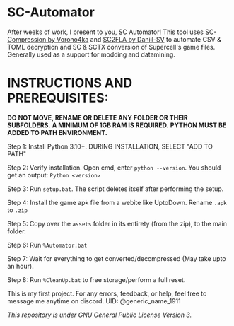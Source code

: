 # SC-Automator

After weeks of work, I present to you, SC Automator! This tool uses [SC-Compression by Vorono4ka](https://github.com/danila-schelkov/sc-compression) and [SC2FLA by Daniil-SV](https://github.com/Daniil-SV/) to automate CSV & TOML decryption and SC & SCTX conversion of Supercell's game files. Generally used as a support for modding and datamining.

# INSTRUCTIONS AND PREREQUISITES:

**DO NOT MOVE, RENAME OR DELETE ANY FOLDER OR THEIR SUBFOLDERS.**
**A MINIMUM OF 1GB RAM IS REQUIRED.**
**PYTHON MUST BE ADDED TO PATH ENVIRONMENT.**

Step 1: Install Python 3.10+. DURING INSTALLATION, SELECT "ADD TO PATH"

Step 2: Verify installation. Open cmd, enter `python --version`. You should get an output: `Python <version>`

Step 3: Run `setup.bat`. The script deletes itself after performing the setup.

Step 4: Install the game apk file from a webite like UptoDown. Rename `.apk` to `.zip`

Step 5: Copy over the `assets` folder in its entirety (from the zip), to the main folder.

Step 6: Run `%Automator.bat`

Step 7: Wait for everything to get converted/decompressed (May take upto an hour).

Step 8: Run `%CleanUp.bat` to free storage/perform a full reset.

This is my first project. For any errors, feedback, or help, feel free to message me anytime on discord. UID: @generic_name_1911

*This repository is under GNU General Public License Version 3.*